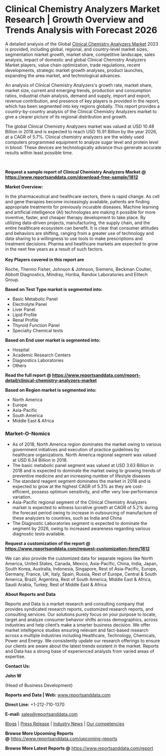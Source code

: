 # Clinical Chemistry Analyzers Market Research | Growth Overview and Trends Analysis with Forecast 2026

<p>A detailed analysis of the Global <a href="https://www.reportsanddata.com/report-detail/clinical-chemistry-analyzers-market">Clinical Chemistry Analyzers Market</a>&nbsp;2023 is provided, including global, regional, and country-level market sizes, segmentation market growth, market share, competitive landscape, sales analysis, impact of domestic and global Clinical Chemistry Analyzers Market players, value chain optimization, trade regulations, recent developments, strategic market growth analyses, product launches, expanding the area market, and technological advances.</p>
<p>An analysis of Clinical Chemistry Analyzers's growth rate, market share, market size, current and emerging trends, production and consumption ratios, industrial chain analysis, demand and supply, import and export, revenue contribution, and presence of key players is provided in the report, which has been segmented into key regions globally. This report provides a country-by-country analysis of the Clinical Chemistry Analyzers market to give a clearer picture of its regional distribution and growth.</p>
<p>The global Clinical Chemistry Analyzers market was valued at USD 10.48 Billion in 2018 and is expected to reach USD 15.91 Billion by the year 2026, at a CAGR of 5.7%. Clinical chemistry analyzers are the widely used computers programmed equipment to analyze sugar level and protein level in blood. These devices are technologically advance thus generate accurate results within least possible time.</p>
<div class="TabImg">&nbsp;</div>
<p><strong>Request a sample report of Clinical Chemistry Analyzers Market @ <a href="https://www.reportsanddata.com/download-free-sample/1812">https://www.reportsanddata.com/download-free-sample/1812</a></strong></p>
<p><strong>Market Overview:</strong></p>
<p>In the pharmaceutical and healthcare sectors, there is rapid change. As cell and gene therapies become increasingly available, patients are finding appropriate treatments for previously incurable diseases. Machine learning and artificial intelligence (AI) technologies are making it possible for more inventive, faster, and cheaper therapy development to take place. By utilizing data-driven projects, manufacturing, the supply chain, and the entire healthcare ecosystem can benefit. It is clear that consumer attitudes and behaviors are shifting, ranging from a greater use of technology and data sharing to a willingness to use tools to make prescriptions and treatment decisions. Pharma and healthcare markets are expected to grow in the next few years as a result of such factors.<br /> <br /> <strong>Key Players covered in this report are</strong></p>
<p>Roche, Thermo Fisher, Johnson &amp; Johnson, Siemens, Beckman Coulter, Abbott Diagnostics, Mindray, Horiba, Randox Laboratories and Elitech Group.</p>
<p><strong>Based on Test Type market is segmented into:</strong></p>
<ul>
<li>Basic Metabolic Panel</li>
<li>Electrolyte Panel</li>
<li>Liver Panel</li>
<li>Lipid Profile</li>
<li>Renal Profile</li>
<li>Thyroid Function Panel</li>
<li>Specialty Chemical&nbsp;tests</li>
</ul>
<p><strong>Based on End user market is segmented into:</strong></p>
<ul>
<li>Hospital</li>
<li>Academic Research Centers</li>
<li>Diagnostics Laboratories</li>
<li>Others</li>
</ul>
<p><strong>Read the full report @ <a href="https://www.reportsanddata.com/report-detail/clinical-chemistry-analyzers-market">https://www.reportsanddata.com/report-detail/clinical-chemistry-analyzers-market</a></strong></p>
<p><strong>Based on Region market is segmented into:</strong></p>
<ul>
<li>North America</li>
<li>Europe</li>
<li>Asia-Pacific</li>
<li>South America</li>
<li>Middle East &amp; Africa</li>
</ul>
<h3>Market-O-Nomics</h3>
<ul>
<li>As of 2018, North America region dominates the market owing to various government initiatives and execution of practice guidelines by healthcare organizations. North America regional segment was valued at USD 6.34 Billion in 2018.</li>
<li>The basic metabolic panel segment was valued at USD 3.63 Billion in 2018 and is expected to dominate the market owing to growing trends of preventive medicine and an increasing number of lifestyle diseases</li>
<li>The standard reagent segment dominates the market in 2018 and is expected to grow at the highest CAGR of 5.3% as they are cost-efficient, possess optimum sensitivity, and offer very low-performance variation.</li>
<li>Asia-Pacific regional segment of the Clinical Chemistry Analyzers market is expected to witness lucrative growth at CAGR of 5.2% during the forecast period owing to increase in outsourcing of manufacture of these analyzers to countries, such as India and China</li>
<li>The Diagnostic Laboratories segment is expected to dominate the segment by 2026, owing to increased awareness regarding various diagnostic tests available.</li>
</ul>
<p><strong>Request a customization of the report @ <a href="https://www.reportsanddata.com/request-customization-form/1812">https://www.reportsanddata.com/request-customization-form/1812</a></strong></p>
<p>We can also provide the customized data for separate regions like North America, United States, Canada, Mexico, Asia-Pacific, China, India, Japan, South Korea, Australia, Indonesia, Singapore, Rest of Asia-Pacific, Europe, Germany, France, UK, Italy, Spain, Russia, Rest of Europe, Central &amp; South America, Brazil, Argentina, Rest of South America, Middle East &amp; Africa, Saudi Arabia, Turkey, Rest of Middle East &amp; Africa</p>
<p><strong>About Reports and Data</strong></p>
<p>Reports and Data is a market research and consulting company that provides syndicated research reports, customized research reports, and consulting services. Our solutions purely focus on your purpose to locate, target and analyze consumer behavior shifts across demographics, across industries and help client&rsquo;s make a smarter business decision. We offer market intelligence studies ensuring relevant and fact-based research across a multiple industries including Healthcare, Technology, Chemicals, Power and Energy. We consistently update our research offerings to ensure our clients are aware about the latest trends existent in the market. Reports and Data has a strong base of experienced analysts from varied areas of expertise.</p>
<p><strong>Contact Us:</strong></p>
<p><strong>John W</strong></p>
<p>(Head of Business Development)</p>
<p><strong>Reports and Data | Web:</strong>&nbsp;<a href="http://www.reportsanddata.com/">www.reportsanddata.com</a></p>
<p><strong>Direct Line:</strong>&nbsp;+1-212-710-1370</p>
<p><strong>E-mail:</strong>&nbsp;<a href="mailto:sales@reportsanddata.com">sales@reportsanddata.com</a></p>
<p><a href="https://www.reportsanddata.com/blogs">Blogs</a>&nbsp;|&nbsp;<a href="https://www.reportsanddata.com/press-release">Press Release</a>&nbsp;|&nbsp;<a href="https://www.reportsanddata.com/market-news">Industry News</a>&nbsp;|&nbsp;<a href="https://www.reportsanddata.com/our-compentances">Our competencies</a></p>
<p><strong>Browse More&nbsp;Upcoming Reports @</strong>&nbsp;<a href="https://www.reportsanddata.com/upcoming-reports">https://www.reportsanddata.com/upcoming-reports</a></p>
<p><strong>Browse More Latest Reports @</strong>&nbsp;<a href="https://www.reportsanddata.com/report">https://www.reportsanddata.com/report</a></p>
